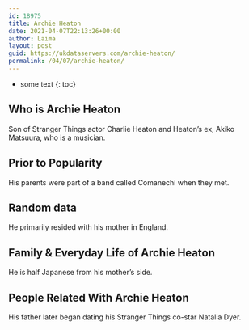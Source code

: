 ```yaml
---
id: 18975
title: Archie Heaton
date: 2021-04-07T22:13:26+00:00
author: Laima
layout: post
guid: https://ukdataservers.com/archie-heaton/
permalink: /04/07/archie-heaton/
---
```


* some text
{: toc}


## Who is Archie Heaton
                  
                  
                  
Son of Stranger Things actor Charlie Heaton and Heaton&#8217;s ex, Akiko Matsuura, who is a musician. 
                  
              
            
              
            
                
                
                
## Prior to Popularity
                  
                  
                  
His parents were part of a band called Comanechi when they met. 
                  
              
            
              
            
                
                
                
## Random data
                  
                  
                  
He primarily resided with his mother in England.
                  
              
            
              
            
                
                
                
## Family & Everyday Life of Archie Heaton
                  
                  
                  
He is half Japanese from his mother&#8217;s side.
                  
              
            
              
            
                
                
                
## People Related With Archie Heaton
                  
                  
                  
His father later began dating his Stranger Things co-star Natalia Dyer.
                  
              
            
              
            
                
              
            
              
              
            
            
              
            
          
          
          